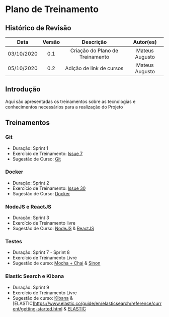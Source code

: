 #	Plano de Treinamento

## Histórico de Revisão

|   Data   |  Versão  |        Descrição       |          Autor(es)          |
|:--------:|:--------:|:----------------------:|:---------------------------:|
|03/10/2020|   0.1    | Criação do Plano de Treinamento        |   Mateus Augusto  |
|05/10/2020|   0.2   | Adição de link de cursos        |   Mateus Augusto  |

## Introdução

Aqui são apresentadas os treinamentos sobre as tecnologias e conhecimentos necessários para a realização do Projeto

## Treinamentos

### Git
- Duração: Sprint 1
- Exercício de Treinamento: [Issue 7](https://github.com/fga-eps-mds/2020.1-Grupo6/issues/7)
- Sugestão de Curso: [Git](https://www.codecademy.com/learn/learn-git)

### Docker
- Duração: Sprint 2 
- Exercício de Treinamento: [Issue 30]()
- Sugestão de Curso: [Docker](https://www.alura.com.br/curso-online-docker-e-docker-compose)

### NodeJS e ReactJS
- Duração: Sprint 3
- Exercício de Treinamento livre
- Sugestão de Curso: [NodeJS](https://app.rocketseat.com.br/node/curso-node-js) & [ReactJS](https://app.rocketseat.com.br/node/curso-react-js)

### Testes
- Duração: Sprint 7 - Sprint 8
- Exercício de Treinamento Livre
- Sugestão de curso: [Mocha + Chai](https://semaphoreci.com/community/tutorials/getting-started-with-node-js-and-mocha) & [Sinon](https://www.testim.io/blog/sinon-js-tutorial/)

### Elastic Search e Kibana
- Duração: Sprint 9
- Exercício de Treinamento Livre
- Sugestão de curso: [Kibana](https://www.elastic.co/guide/en/kibana/current/getting-started.html) & [ELASTIC]https://www.elastic.co/guide/en/elasticsearch/reference/current/getting-started.html & [ELASTIC](https://www.elastic.co/guide/en/elasticsearch/reference/current/getting-started.html)




